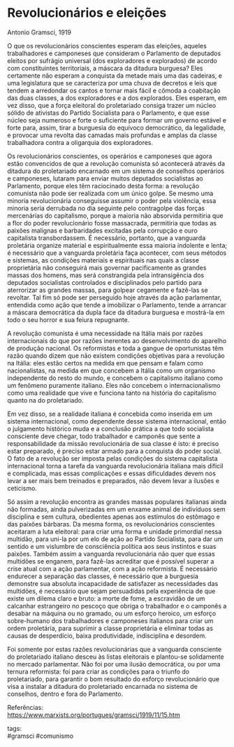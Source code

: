 # Revolucionários e eleições
Antonio Gramsci, 1919


O que os revolucionários conscientes esperam das eleições, aqueles trabalhadores e camponeses que consideram o Parlamento de deputados eleitos por sufrágio universal (dos exploradores e explorados) de acordo com constituintes territoriais, a máscara da ditadura burguesa? Eles certamente não esperam a conquista da metade mais uma das cadeiras, e uma legislatura que se caracteriza por uma chuva de decretos e leis que tendem a arredondar os cantos e tornar mais fácil e cômoda a coabitação das duas classes, a dos exploradores e a dos explorados. Eles esperam, em vez disso, que a força eleitoral do proletariado consiga trazer um núcleo sólido de ativistas do Partido Socialista para o Parlamento, e que esse núcleo seja numeroso e forte o suficiente para formar um governo estável e forte para, assim, tirar a burguesia do equívoco democrático, da legalidade, e provocar uma revolta das camadas mais profundas e amplas da classe trabalhadora contra a oligarquia dos exploradores.

Os revolucionários conscientes, os operários e camponeses que agora estão convencidos de que a revolução comunista só acontecerá através da ditadura do proletariado encarnado em um sistema de conselhos operários e camponeses, lutaram para enviar muitos deputados socialistas ao Parlamento, porque eles têm raciocinado desta forma: a revolução comunista não pode ser realizada com um único golpe. Se mesmo uma minoria revolucionária conseguisse assumir o poder pela violência, essa minoria seria derrubada no dia seguinte pelo contragolpe das forças mercenárias do capitalismo, porque a maioria não absorvida permitiria que a flor do poder revolucionário fosse massacrada, permitiria que todas as paixões malignas e barbaridades excitadas pela corrupção e ouro capitalista transbordassem. É necessário, portanto, que a vanguarda proletária organize material e espiritualmente essa maioria indolente e lenta; é necessário que a vanguarda proletária faça acontecer, com seus métodos e sistemas, as condições materiais e espirituais nas quais a classe proprietária não conseguirá mais governar pacificamente as grandes massas dos homens, mas será constrangida pela intransigência dos deputados socialistas controlados e disciplinados pelo partido para aterrorizar as grandes massas, para golpear cegamente e fazê-las se revoltar. Tal fim só pode ser perseguido hoje através da ação parlamentar, entendida como ação que tende a imobilizar o Parlamento, tende a arrancar a máscara democrática da dupla face da ditadura burguesa e mostrá-la em todo o seu horror e sua feiura repugnante.

A revolução comunista é uma necessidade na Itália mais por razões internacionais do que por razões inerentes ao desenvolvimento do aparelho de produção nacional. Os reformistas e toda a gangue de oportunistas têm razão quando dizem que não existem condições objetivas para a revolução na Itália: eles estão certos na medida em que pensam e falam como nacionalistas, na medida em que concebem a Itália como um organismo independente do resto do mundo, e concebem o capitalismo italiano como um fenômeno puramente italiano. Eles não concebem o internacionalismo como uma realidade que vive e funciona tanto na história do capitalismo quanto na do proletariado.

Em vez disso, se a realidade italiana é concebida como inserida em um sistema internacional, como dependente desse sistema internacional, então o julgamento histórico muda e a conclusão prática a que todo socialista consciente deve chegar, todo trabalhador e camponês que sente a responsabilidade da missão revolucionária de sua classe é isto: é preciso estar preparado, é preciso estar armado para a conquista do poder social. O fato de a revolução ser imposta pelas condições do sistema capitalista internacional torna a tarefa da vanguarda revolucionária italiana mais difícil e complicada, mas essas complicações e essas dificuldades devem nos levar a ser mais bem treinados e preparados, não devem levar a ilusões e ceticismo.

Só assim a revolução encontra as grandes massas populares italianas ainda não formadas, ainda pulverizadas em um enxame animal de indivíduos sem disciplina e sem cultura, obedientes apenas aos estímulos do estômago e das paixões bárbaras. Da mesma forma, os revolucionários conscientes aceitaram a luta eleitoral: para criar uma forma e unidade primordial nessa multidão, para uni-la por um elo de ação ao Partido Socialista, para dar um sentido e um vislumbre de consciência política aos seus instintos e suas paixões. Também assim a vanguarda revolucionária não quer que essas multidões se enganem, para fazê-las acreditar que é possível superar a crise atual com a ação parlamentar, com a ação reformista. É necessário endurecer a separação das classes, é necessário que a burguesia demonstre sua absoluta incapacidade de satisfazer as necessidades das multidões, é necessário que sejam persuadidas pela experiência de que existe um dilema claro e bruto: a morte de fome, a escravidão de um calcanhar estrangeiro no pescoço que obriga o trabalhador e o camponês a desabar na máquina ou no gramado, ou um esforço heroico, um esforço sobre-humano dos trabalhadores e camponeses italianos para criar um ordem proletária, para suprimir a classe proprietária e eliminar todas as causas de desperdício, baixa produtividade, indisciplina e desordem.

Foi somente por estas razões revolucionárias que a vanguarda consciente do proletariado italiano desceu às listas eleitorais e plantou-se solidamente no mercado parlamentar. Não foi por uma ilusão democrática, ou por uma ternura reformista: foi para criar as condições para o triunfo do proletariado, para garantir o bom resultado do esforço revolucionário que visa a instalar a ditadura do proletariado encarnada no sistema de conselhos, dentro e fora do Parlamento.


Referências:  
<https://www.marxists.org/portugues/gramsci/1919/11/15.htm>


tags:  
    #gramsci
    #comunismo

